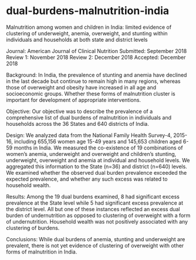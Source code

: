 # dual-burdens-malnutrition-india
Malnutrition among women and children in India: limited evidence of clustering of underweight, anemia, overweight, and stunting within individuals and households at both state and district levels

Journal: American Journal of Clinical Nutrition
Submitted: September 2018
Review 1: November 2018
Review 2: December 2018
Accepted: December 2018

Background: 
In India, the prevalence of stunting and anemia have declined in the last decade but continue to remain high in many regions, whereas those of overweight and obesity have increased in all age and socioeconomic groups. Whether these forms of malnutrition cluster is important for development of appropriate interventions.

Objective: 
Our objective was to describe the prevalence of a comprehensive list of dual burdens of malnutrition in individuals and households across the 36 States and 640 districts of India.

Design: 
We analyzed data from the National Family Health Survey-4, 2015-16, including 655,156 women age 15-49 years and 145,653 children aged 6-59 months in India. We measured the co-existence of 19 combinations of women’s anemia, underweight and overweight and children’s stunting, underweight, overweight and anemia at individual and household levels. We aggregated this information to the State (n=36) and district (n=640) levels. We examined whether the observed dual burden prevalence exceeded the expected prevalence, and whether any such excess was related to household wealth.

Results: 
Among the 19 dual burdens examined, 8 had significant excess prevalence at the State level while 5 had significant excess prevalence at the district level. All but one of these instances reflected an excess dual burden of undernutrition as opposed to clustering of overweight with a form of undernutrition. Household wealth was not positively associated with any clustering of burdens. 

Conclusions: 
While dual burdens of anemia, stunting and underweight are prevalent, there is not yet evidence of clustering of overweight with other forms of malnutrition in India.  
